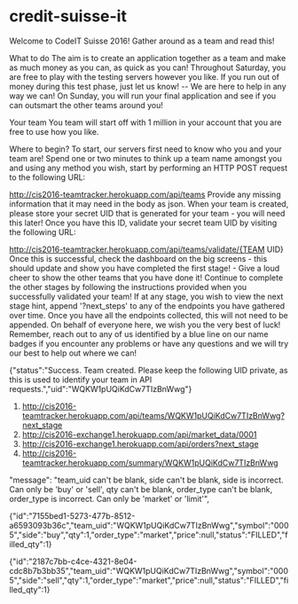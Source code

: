 # credit-suisse-it


Welcome to CodeIT Suisse 2016!
Gather around as a team and read this!

What to do
The aim is to create an application together as a team and make as much money as you can, as quick as you can!
Throughout Saturday, you are free to play with the testing servers however you like. If you run out of money during this test phase, just let us know! -- We are here to help in any way we can!
On Sunday, you will run your final application and see if you can outsmart the other teams around you!

Your team
You team will start off with 1 million in your account that you are free to use how you like.

Where to begin?
To start, our servers first need to know who you and your team are!
Spend one or two minutes to think up a team name amongst you and using any method you wish, start by performing an HTTP POST request to the following URL:

http://cis2016-teamtracker.herokuapp.com/api/teams
Provide any missing information that it may need in the body as json.
When your team is created, please store your secret UID that is generated for your team - you will need this later!
Once you have this ID, validate your secret team UID by visiting the following URL:

http://cis2016-teamtracker.herokuapp.com/api/teams/validate/{TEAM UID}
Once this is successful, check the dashboard on the big screens - this should update and show you have completed the first stage! - Give a loud cheer to show the other teams that you have done it!
Continue to complete the other stages by following the instructions provided when you successfully validated your team!
If at any stage, you wish to view the next stage hint, append '?next_steps' to any of the endpoints you have gathered over time. Once you have all the endpoints collected, this will not need to be appended.
On behalf of everyone here, we wish you the very best of luck!
Remember, reach out to any of us identified by a blue line on our name badges if you encounter any problems or have any questions and we will try our best to help out where we can!


{"status":"Success. Team created. Please keep the following UID private, as this is used to identify your team in API requests.","uid":"WQKW1pUQiKdCw7TIzBnWwg"}

1. http://cis2016-teamtracker.herokuapp.com/api/teams/WQKW1pUQiKdCw7TIzBnWwg?next_stage
2. http://cis2016-exchange1.herokuapp.com/api/market_data/0001
3. http://cis2016-exchange1.herokuapp.com/api/orders?next_stage
4. http://cis2016-teamtracker.herokuapp.com/summary/WQKW1pUQiKdCw7TIzBnWwg

"message": "team_uid can't be blank, side can't be blank, side is incorrect. Can only be 'buy' or 'sell', qty can't be blank, order_type can't be blank, order_type is incorrect. Can only be 'market' or 'limit'",


{"id":"7155bed1-5273-477b-8512-a6593093b36c","team_uid":"WQKW1pUQiKdCw7TIzBnWwg","symbol":"0005","side":"buy","qty":1,"order_type":"market","price":null,"status":"FILLED","filled_qty":1}

{"id":"2187c7bb-c4ce-4321-8e04-cdc8b7b3bb35","team_uid":"WQKW1pUQiKdCw7TIzBnWwg","symbol":"0005","side":"sell","qty":1,"order_type":"market","price":null,"status":"FILLED","filled_qty":1}
